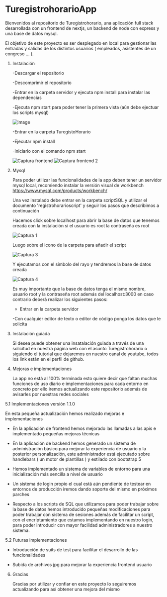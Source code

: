 # TuregistrohorarioApp

Bienvenidos al repositorio de Turegistrohorario, una aplicación full stack desarrollada con un frontend de nextjs, un backend de node con express y una base de datos mysql.

El objetivo de este proyecto es ser desplegado en local para gestionar las entradas y salidas de los distintos usuarios ( empleados, asistentes de un congreso ... ).

1. Instalación

   -Descargar el repositorio

   -Descomprimir el repositorio

   -Entrar en la carpeta servidor y ejecuta npm install para instalar las dependencias

   -Ejecuta npm start para poder tener la primera vista (aún debe ejectuar los scripts mysql)
   
   ![image](https://github.com/Juniorwebprogrammer/Registro_Horario/assets/95927731/834a49e8-3b6a-4599-ba98-64febe64c767)
   
   -Entrar en la carpeta TuregistoHorario
   
   -Ejecutar npm install
   
   -Iniciarlo con el comando npm start
   
   ![Captura frontend](https://github.com/Juniorwebprogrammer/Registro_Horario/assets/95927731/2b9ede1f-449b-4f70-838f-4fef4968e65b)
   ![Captura frontend 2](https://github.com/Juniorwebprogrammer/Registro_Horario/assets/95927731/3e6b0ede-2824-41ee-8833-846107d58e48)

3. Mysql

   Para poder utilizar las funcionalidades de la app deben tener un servidor mysql local, recomiendo instalar la versión visual de workbench https://www.mysql.com/products/workbench/

   Una vez instalado debe entrar en la carpeta scriptSQL y utilizar el documento 'registrohorarioscript' y seguir los pasos que describimos a continuación

   Hacemos click sobre localhost para abrir la base de datos que tenemos creada con la instalación si el usuario es root la contraseña es root

   ![Captura 1](https://github.com/Juniorwebprogrammer/Registro_Horario/assets/95927731/36d028d3-512f-4ba9-aa52-44507c1e27e6)


   Luego sobre el icono de la carpeta para añadir el script

   ![Captura 3](https://github.com/Juniorwebprogrammer/Registro_Horario/assets/95927731/fdded9ee-15db-45cc-bcc9-e74a7101ad79)

   Y ejecutamos con el símbolo del rayo y tendremos la base de datos creada

   ![Captura 4](https://github.com/Juniorwebprogrammer/Registro_Horario/assets/95927731/745b6438-be91-4292-932e-1efa8d9dcdf5)

   Es muy importante que la base de datos tenga el mismo nombre, usuario root y la contraseña root además del localhost:3000 en caso contrario deberá realizar los siguientes pasos:

      - Entrar en la carpeta servidor

      -Con cualquier editor de texto o editor de código ponga los datos que le solicita

4. Instalación guiada

   Si desea puede obtener una insatalación guiada a través de una solicitud en nuestra página web con el asunto Turegistrohorario o siguiendo el tutorial que dejaremos en nuestro canal de youtube, todos los link están en el perfil de github.

5. Mejoras e implementaciones

   La app no está al 100% terminada esto quiere decir que faltan muchas funciones de uso diario e implementaciones para cada entorno en concreto por ello iremos actualizando este repositorio además de avisarles por nuestras redes sociales

5.1 Implementaciones versión 1.1.0

   En esta pequeña actualización hemos realizado mejoras e implementaciones

   - En la aplicación de frontend hemos mejorado las llamadas a las apis e implementado pequeñas mejoras técnicas

   - En la aplicación de backend hemos generado un sistema de administración básico para mejorar la experiencia de usuario y la posterior personalización, este administrador está ejecutado sobre handlebars ( un motor de plantillas ) y estilado con bootstrap 5

   - Hemos implementado un sistema de variables de entorno para una inicialización más sencilla a nivel de usuario

   - Un sistema de login propio el cual está aún pendiente de testear en entornos de producción iremos dando soporte del mismo en próximos parches

   - Respecto a los scripts de SQL que utilizamos para poder trabajar sobre la base de datos hemos introducido pequeñas modificaciones para poder trabajar con sistema de sesiones además de facilitar un script, con el encriptamiento que estamos implementando en nuestro login, para poder introducir con mayor facilidad administradores a nuestro sistema.

5.2 Futuras implementaciones

   - Introducción de suits de test para facilitar el desarrollo de las funcionalidades

   - Subida de archivos jpg para mejorar la experiencia frontend usuario

6. Gracias

   Gracias por utilizar y confiar en este proyecto lo seguiremos actualizando para así obtener una mejora del mismo
   


   

  


  

